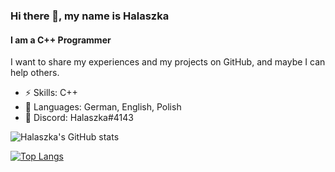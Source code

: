 ### Hi there 👋, my name is Halaszka
#### I am a C++ Programmer
I want to share my experiences and my projects on GitHub, and maybe I can help others.

- ⚡️ Skills: C++
- 💬 Languages: German, English, Polish
- 👾 Discord: Halaszka#4143

![Halaszka's GitHub stats](https://github-readme-stats.vercel.app/api?username=halaszka&show_icons=true&theme=radical)

[![Top Langs](https://github-readme-stats.vercel.app/api/top-langs/?username=halaszka&layout=compact&theme=radical)](https://github.com/anuraghazra/github-readme-stats)




